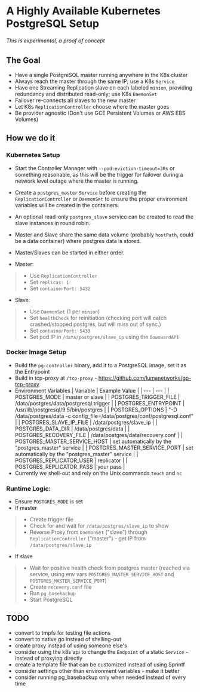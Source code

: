 # A Highly Available Kubernetes PostgreSQL Setup

###### This is experimental, a proof of concept

## The Goal
- Have a single PostgreSQL master running anywhere in the K8s cluster
- Always reach the master through the same IP; use a K8s `Service`
- Have one Streaming Replication slave on each labeled `minion`, providing redundancy and distributed read-only; use K8s `DaemonSet`
- Failover re-connects all slaves to the new master
- Let K8s `ReplicationController` choose where the master goes
- Be provider agnostic (Don't use GCE Persistent Volumes or AWS EBS Volumes)

## How we do it

### Kubernetes Setup
- Start the Controller Manager with `--pod-eviction-timeout=30s` or something reasonable, as this will be the trigger for failover during a network level outage where the master is running.
- Create a `postgres_master` `Service` before creating the `ReplicationController` or `DaemonSet` to ensure the proper environment variables will be created in the containers.
- An optional read-only `postgres_slave` service can be created to read the slave instances in round robin.
- Master and Slave share the same data volume (probably `hostPath`, could be a data container) where postgres data is stored.
- Master/Slaves can be started in either order.

- Master:
> - Use `ReplicationController`
> - Set `replicas: 1`
> - Set `containerPort: 5432`

- Slave:
> - Use `DaemonSet` (1 per `minion`)
> - Set `healthCheck` for reinitiation (checking port will catch crashed/stopped postgres, but will miss out of sync.)
> - Set `containerPort: 5433`
> - Set pod IP in `/data/postgres/slave_ip` using the `DownwardAPI`

### Docker Image Setup
- Build the `pg-controller` binary, add it to a PostgreSQL image, set it as the Entrypoint
- Build in tcp-proxy at `/tcp-proxy` - https://github.com/lumanetworks/go-tcp-proxy
- Environment Variables
| Variable | Example Value |
| --- | --- |
| POSTGRES_MODE | master or slave |
| POSTGRES_TRIGGER_FILE | /data/postgres/data/postgresql.trigger |
| POSTGRES_ENTRYPOINT | /usr/lib/postgresql/9.5/bin/postgres |
| POSTGRES_OPTIONS | "-D /data/postgres/data -c config_file=/data/postgres/conf/postgresql.conf" |
| POSTGRES_SLAVE_IP_FILE | /data/postgres/slave_ip |
| POSTGRES_DATA_DIR | /data/postgres/data |
| POSTGRES_RECOVERY_FILE | /data/postgres/data/recovery.conf |
| POSTGRES_MASTER_SERVICE_HOST | set automatically by the "postgres_master" service |
| POSTGRES_MASTER_SERVICE_PORT | set automatically by the "postgres_master" service |
| POSTGRES_REPLICATOR_USER | replicator |
| POSTGRES_REPLICATOR_PASS | your pass |
- Currently we shell-out and rely on the Unix commands `touch` and `nc`

### Runtime Logic:
- Ensure `POSTGRES_MODE` is set
- If master
> - Create trigger file
> - Check for and wait for `/data/postgres/slave_ip` to show
> - Reverse Proxy from `DaemonSet` ("slave") through `ReplicationController` ("master") - get IP from `/data/postgres/slave_ip`

- If slave
> - Wait for positive health check from postgres master (reached via service, using env vars `POSTGRES_MASTER_SERVICE_HOST` and `POSTGRES_MASTER_SERVICE_PORT`)
> - Create `recovery.conf` file
> - Run `pg_basebackup`
> - Start PostgreSQL

## TODO
- convert to tmpfs for testing file actions
- convert to native go instead of shelling-out
- create proxy instead of using someone else's
- consider using the k8s api to change the `Endpoint` of a static `Service` - instead of proxying directly
- create a template file that can be customized instead of using Sprintf
- consider settings other than environment variables - make it better
- consider running pg_basebackup only when needed instead of every time
